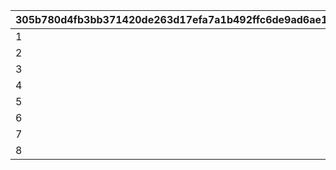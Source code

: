 |305b780d4fb3bb371420de263d17efa7a1b492ffc6de9ad6ae1891da971dc75f|2d232273fdf1dcb8876801b78192311cf06a43af41ad4a54ed827dfa8a39dc8b|27489049b44f4eb895c8d0d8c0d39dba9c8d1623a46dab842991cc5e7e080a0c|3f5e1bc72818fa0d33805d6df090f8694aed7bbcba2f4078b86c5d64d3d58080|097a2cbf163a44f34bb2c6b52b905b6adecd70abbb60c06ccc4672f1099e7c43|
| --- | --- | --- | --- | --- |
|1|3|300|4|2|
|2|6|600|7|5|
|3|9|1000|10|8|
|4|12|1500|13|11|
|5|16|2000|17|15|
|6|21|4000|22|20|
|7|26|5000|27|25|
|8|36|6000|37|35|